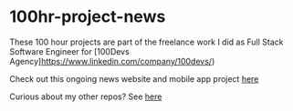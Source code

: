 # 100hr-project-news

These 100 hour projects are part of the freelance work I did as Full Stack Software Engineer for [100Devs Agency]https://www.linkedin.com/company/100devs/)

Check out this ongoing news website and mobile app project [here](https://agcdtmr.github.io/100hr-project-news/)

Curious about my other repos? See [here](https://github.com/agcdtmr?tab=repositories)

